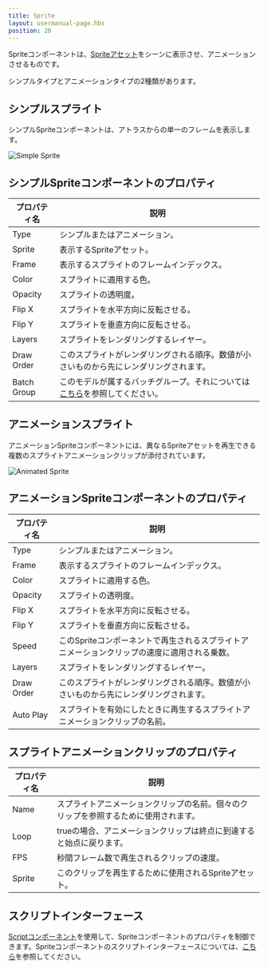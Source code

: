 ```yaml
---
title: Sprite
layout: usermanual-page.hbs
position: 20
---
```


Spriteコンポーネントは、[Spriteアセット][1]をシーンに表示させ、アニメーションさせるものです。

シンプルタイプとアニメーションタイプの2種類があります。

## シンプルスプライト

シンプルSpriteコンポーネントは、アトラスからの単一のフレームを表示します。

![Simple Sprite][2]

## シンプルSpriteコンポーネントのプロパティ

| プロパティ名    | 説明 |
|-------------|-------------|
| Type        | シンプルまたはアニメーション。 |
| Sprite      | 表示するSpriteアセット。 |
| Frame       | 表示するスプライトのフレームインデックス。 |
| Color       | スプライトに適用する色。 |
| Opacity     | スプライトの透明度。 |
| Flip X      | スプライトを水平方向に反転させる。 |
| Flip Y      | スプライトを垂直方向に反転させる。 |
| Layers      | スプライトをレンダリングするレイヤー。 |
| Draw Order  | このスプライトがレンダリングされる順序。数値が小さいものから先にレンダリングされます。 |
| Batch Group | このモデルが属するバッチグループ。それについては[こちら][6]を参照してください。 |

## アニメーションスプライト

アニメーションSpriteコンポーネントには、異なるSpriteアセットを再生できる複数のスプライトアニメーションクリップが添付されています。

![Animated Sprite][3]

## アニメーションSpriteコンポーネントのプロパティ

| プロパティ名   | 説明 |
|------------|-------------|
| Type       | シンプルまたはアニメーション。 |
| Frame      | 表示するスプライトのフレームインデックス。 |
| Color      | スプライトに適用する色。 |
| Opacity    | スプライトの透明度。 |
| Flip X     | スプライトを水平方向に反転させる。 |
| Flip Y     | スプライトを垂直方向に反転させる。 |
| Speed      | このSpriteコンポーネントで再生されるスプライトアニメーションクリップの速度に適用される乗数。 |
| Layers     | スプライトをレンダリングするレイヤー。 |
| Draw Order | このスプライトがレンダリングされる順序。数値が小さいものから先にレンダリングされます。 |
| Auto Play  | スプライトを有効にしたときに再生するスプライトアニメーションクリップの名前。 |

## スプライトアニメーションクリップのプロパティ

| プロパティ名 | 説明 |
|----------|-------------|
| Name     | スプライトアニメーションクリップの名前。個々のクリップを参照するために使用されます。 |
| Loop     | trueの場合、アニメーションクリップは終点に到達すると始点に戻ります。 |
| FPS      | 秒間フレーム数で再生されるクリップの速度。 |
| Sprite   | このクリップを再生するために使用されるSpriteアセット。 |

## スクリプトインターフェース

[Scriptコンポーネント][4]を使用して、Spriteコンポーネントのプロパティを制御できます。Spriteコンポーネントのスクリプトインターフェースについては、[こちら][5]を参照してください。


[1]: /user-manual/assets/sprites
[2]: /images/user-manual/scenes/components/component-sprite-simple.png
[3]: /images/user-manual/scenes/components/component-sprite-animated.png
[4]: /user-manual/packs/components/script
[5]: /api/pc.SpriteComponent.html
[6]: /user-manual/optimization/batching
